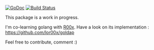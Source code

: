 [![GoDoc](https://godoc.org/github.com/vjeantet/ldapserver?status.svg)](https://godoc.org/github.com/vjeantet/ldapserver)
[![Build Status](https://travis-ci.org/vjeantet/ldapserver.svg)](https://travis-ci.org/vjeantet/ldapserver)

This package is a work in progress.

I'm co-learning golang with [R00x](https://github.com/lor00x). Have a look on its implementation : https://github.com/lor00x/goldap


Feel free to contribute, comment :)
